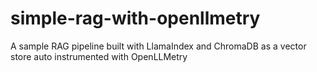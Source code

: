 # simple-rag-with-openllmetry
A sample RAG pipeline built with LlamaIndex and ChromaDB as a vector store auto instrumented with OpenLLMetry
